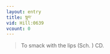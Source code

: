 ```yaml
---
layout: entry
title: སྙབ་
vid: Hill:0639
vcount: 0
---
```


> To smack with the lips (Sch\.
) CD\.

